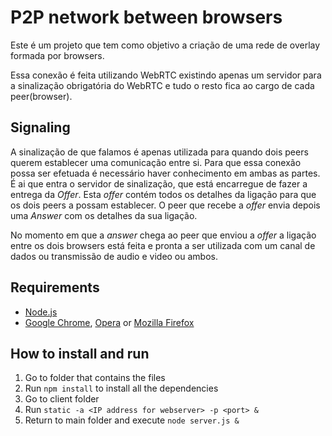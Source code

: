 # P2P network between browsers

Este é um projeto que tem como objetivo a criação de uma rede de overlay formada por browsers.

Essa conexão é feita utilizando WebRTC existindo apenas um servidor para a sinalização obrigatória do WebRTC e tudo o resto fica ao cargo de cada peer(browser).

## Signaling

A sinalização de que falamos é apenas utilizada para quando dois peers querem establecer uma comunicação entre si.
Para que essa conexão possa ser efetuada é necessário haver conhecimento em ambas as partes. É ai que entra o servidor de sinalização, que está encarregue de fazer a entrega da *Offer*.
Esta *offer* contém todos os detalhes da ligação para que os dois peers a possam establecer. O peer que recebe a *offer* envia depois uma *Answer* com os detalhes da sua ligação.

No momento em que a *answer* chega ao peer que enviou a *offer* a ligação entre os dois browsers está feita e pronta a ser utilizada com um canal de dados ou transmissão de audio e video ou ambos.


## Requirements

[fif]: https://www.mozilla.org/en-US/firefox/new/
[op]: https://www.opera.com/download
[ch]: https://www.google.com/chrome/index.html
[njs]: https://nodejs.org/en/download/

- [Node.js][njs]
- [Google Chrome][ch], [Opera][op] or [Mozilla Firefox][fif]


## How to install and run

1. Go to folder that contains the files
2. Run `npm install` to install all the dependencies
3. Go to client folder
4. Run `static -a <IP address for webserver> -p <port> &`
5. Return to main folder and execute `node server.js &`
